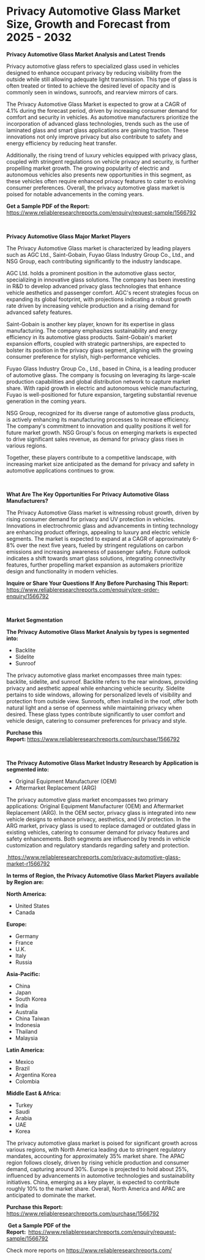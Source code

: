 <p><h1>Privacy Automotive Glass Market Size, Growth and Forecast from 2025 - 2032</h1></p><p><strong>Privacy Automotive Glass Market Analysis and Latest Trends</strong></p>
<p><p>Privacy automotive glass refers to specialized glass used in vehicles designed to enhance occupant privacy by reducing visibility from the outside while still allowing adequate light transmission. This type of glass is often treated or tinted to achieve the desired level of opacity and is commonly seen in windows, sunroofs, and rearview mirrors of cars. </p><p>The Privacy Automotive Glass Market is expected to grow at a CAGR of 4.1% during the forecast period, driven by increasing consumer demand for comfort and security in vehicles. As automotive manufacturers prioritize the incorporation of advanced glass technologies, trends such as the use of laminated glass and smart glass applications are gaining traction. These innovations not only improve privacy but also contribute to safety and energy efficiency by reducing heat transfer. </p><p>Additionally, the rising trend of luxury vehicles equipped with privacy glass, coupled with stringent regulations on vehicle privacy and security, is further propelling market growth. The growing popularity of electric and autonomous vehicles also presents new opportunities in this segment, as these vehicles often require enhanced privacy features to cater to evolving consumer preferences. Overall, the privacy automotive glass market is poised for notable advancements in the coming years.</p></p>
<p><strong>Get a Sample PDF of the Report:&nbsp;</strong> <a href="https://www.reliableresearchreports.com/enquiry/request-sample/1566792?utm_campaign=3265&utm_medium=2&utm_source=Github&utm_content=ia&utm_term=22032025&utm_id=privacy-automotive-glass">https://www.reliableresearchreports.com/enquiry/request-sample/1566792</a></p>
<p>&nbsp;</p>
<p><strong>Privacy Automotive Glass Major Market Players</strong></p>
<p><p>The Privacy Automotive Glass market is characterized by leading players such as AGC Ltd., Saint-Gobain, Fuyao Glass Industry Group Co., Ltd., and NSG Group, each contributing significantly to the industry landscape.</p><p>AGC Ltd. holds a prominent position in the automotive glass sector, specializing in innovative glass solutions. The company has been investing in R&D to develop advanced privacy glass technologies that enhance vehicle aesthetics and passenger comfort. AGC's recent strategies focus on expanding its global footprint, with projections indicating a robust growth rate driven by increasing vehicle production and a rising demand for advanced safety features.</p><p>Saint-Gobain is another key player, known for its expertise in glass manufacturing. The company emphasizes sustainability and energy efficiency in its automotive glass products. Saint-Gobain's market expansion efforts, coupled with strategic partnerships, are expected to bolster its position in the privacy glass segment, aligning with the growing consumer preference for stylish, high-performance vehicles.</p><p>Fuyao Glass Industry Group Co., Ltd., based in China, is a leading producer of automotive glass. The company is focusing on leveraging its large-scale production capabilities and global distribution network to capture market share. With rapid growth in electric and autonomous vehicle manufacturing, Fuyao is well-positioned for future expansion, targeting substantial revenue generation in the coming years.</p><p>NSG Group, recognized for its diverse range of automotive glass products, is actively enhancing its manufacturing processes to increase efficiency. The company's commitment to innovation and quality positions it well for future market growth. NSG Group's focus on emerging markets is expected to drive significant sales revenue, as demand for privacy glass rises in various regions.</p><p>Together, these players contribute to a competitive landscape, with increasing market size anticipated as the demand for privacy and safety in automotive applications continues to grow.</p></p>
<p>&nbsp;</p>
<p><strong>What Are The Key Opportunities For Privacy Automotive Glass Manufacturers?</strong></p>
<p><p>The Privacy Automotive Glass market is witnessing robust growth, driven by rising consumer demand for privacy and UV protection in vehicles. Innovations in electrochromic glass and advancements in tinting technology are enhancing product offerings, appealing to luxury and electric vehicle segments. The market is expected to expand at a CAGR of approximately 6-8% over the next five years, fueled by stringent regulations on carbon emissions and increasing awareness of passenger safety. Future outlook indicates a shift towards smart glass solutions, integrating connectivity features, further propelling market expansion as automakers prioritize design and functionality in modern vehicles.</p></p>
<p><strong>Inquire or Share Your Questions If Any Before Purchasing This Report:</strong> <a href="https://www.reliableresearchreports.com/enquiry/pre-order-enquiry/1566792?utm_campaign=3265&utm_medium=2&utm_source=Github&utm_content=ia&utm_term=22032025&utm_id=privacy-automotive-glass">https://www.reliableresearchreports.com/enquiry/pre-order-enquiry/1566792</a></p>
<p>&nbsp;</p>
<p><strong>Market Segmentation</strong></p>
<p><strong>The Privacy Automotive Glass Market Analysis by types is segmented into:</strong></p>
<p><ul><li>Backlite</li><li>Sidelite</li><li>Sunroof</li></ul></p>
<p><p>The privacy automotive glass market encompasses three main types: backlite, sidelite, and sunroof. Backlite refers to the rear windows, providing privacy and aesthetic appeal while enhancing vehicle security. Sidelite pertains to side windows, allowing for personalized levels of visibility and protection from outside view. Sunroofs, often installed in the roof, offer both natural light and a sense of openness while maintaining privacy when desired. These glass types contribute significantly to user comfort and vehicle design, catering to consumer preferences for privacy and style.</p></p>
<p><strong>Purchase this Report:&nbsp;</strong><a href="https://www.reliableresearchreports.com/purchase/1566792?utm_campaign=3265&utm_medium=2&utm_source=Github&utm_content=ia&utm_term=22032025&utm_id=privacy-automotive-glass">https://www.reliableresearchreports.com/purchase/1566792</a></p>
<p>&nbsp;</p>
<p><strong>The Privacy Automotive Glass Market Industry Research by Application is segmented into:</strong></p>
<p><ul><li>Original Equipment Manufacturer (OEM)</li><li>Aftermarket Replacement (ARG)</li></ul></p>
<p><p>The privacy automotive glass market encompasses two primary applications: Original Equipment Manufacturer (OEM) and Aftermarket Replacement (ARG). In the OEM sector, privacy glass is integrated into new vehicle designs to enhance privacy, aesthetics, and UV protection. In the ARG market, privacy glass is used to replace damaged or outdated glass in existing vehicles, catering to consumer demand for privacy features and safety enhancements. Both segments are influenced by trends in vehicle customization and regulatory standards regarding safety and protection.</p></p>
<p><a href="https://www.reliableresearchreports.com/privacy-automotive-glass-market-r1566792?utm_campaign=3265&utm_medium=2&utm_source=Github&utm_content=ia&utm_term=22032025&utm_id=privacy-automotive-glass">&nbsp;https://www.reliableresearchreports.com/privacy-automotive-glass-market-r1566792</a></p>
<p><strong>In terms of Region, the Privacy Automotive Glass Market Players available by Region are:</strong></p>
<p>
    <p> <strong> North America: </strong>
        <ul>
            <li>United States</li>
            <li>Canada</li>
        </ul>
        </p> 
    <p> <strong> Europe: </strong>
        <ul>
            <li>Germany</li>
            <li>France</li>
            <li>U.K.</li>
            <li>Italy</li>
            <li>Russia</li>
        </ul>
        </p> 
    <p> <strong> Asia-Pacific: </strong>
        <ul>
            <li>China</li>
            <li>Japan</li>
            <li>South Korea</li>
            <li>India</li>
            <li>Australia</li>
            <li>China Taiwan</li>
            <li>Indonesia</li>
            <li>Thailand</li>
            <li>Malaysia</li>
        </ul>
        </p> 
    <p> <strong> Latin America: </strong>
        <ul>
            <li>Mexico</li>
            <li>Brazil</li>
            <li>Argentina Korea</li>
            <li>Colombia</li>
        </ul>
        </p> 
    <p> <strong> Middle East & Africa: </strong>
        <ul>
            <li>Turkey</li>
            <li>Saudi</li>
            <li>Arabia</li>
            <li>UAE</li>
            <li>Korea</li>
        </ul>
    </p>
    </p>
<p><p>The privacy automotive glass market is poised for significant growth across various regions, with North America leading due to stringent regulatory mandates, accounting for approximately 35% market share. The APAC region follows closely, driven by rising vehicle production and consumer demand, capturing around 30%. Europe is projected to hold about 25%, influenced by advancements in automotive technologies and sustainability initiatives. China, emerging as a key player, is expected to contribute roughly 10% to the market share. Overall, North America and APAC are anticipated to dominate the market.</p></p>
<p><strong>Purchase this Report: </strong><a href="https://www.reliableresearchreports.com/purchase/1566792?utm_campaign=3265&utm_medium=2&utm_source=Github&utm_content=ia&utm_term=22032025&utm_id=privacy-automotive-glass">https://www.reliableresearchreports.com/purchase/1566792</a></p>
<p>&nbsp;<strong>Get a Sample PDF of the Report:&nbsp;&nbsp;</strong><a href="https://www.reliableresearchreports.com/enquiry/request-sample/1566792?utm_campaign=3265&utm_medium=2&utm_source=Github&utm_content=ia&utm_term=22032025&utm_id=privacy-automotive-glass">https://www.reliableresearchreports.com/enquiry/request-sample/1566792</a></p>
<p><strong></strong></p>
<p>Check more reports on <a href="https://www.reliableresearchreports.com/?utm_campaign=3265&utm_medium=2&utm_source=Github&utm_content=ia&utm_term=22032025&utm_id=privacy-automotive-glass">https://www.reliableresearchreports.com/</a></p>